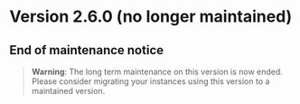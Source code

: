 Version 2.6.0 (no longer maintained)
====================================

End of maintenance notice
-------------------------

> **Warning**: The long term maintenance on this version is now ended.
> Please consider migrating your instances using this version to a maintained version.
